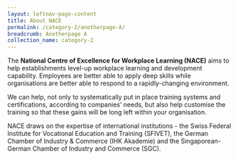 ```yaml
---
layout: leftnav-page-content
title: About NACE
permalink: /category-2/anotherpage-A/
breadcrumb: Anotherpage A
collection_name: category-2
---
```

The **National Centre of Excellence for Workplace Learning (NACE)** aims to help establishments level-up workplace learning and development capability. Employees are better able to apply deep skills while organisations are better able to respond to a rapidly-changing environment.

We can help, not only to systematically put in place training systems and certifications, according to companies’ needs, but also help customise the training so that these gains will be long left within your organisation.

NACE draws on the expertise of international institutions - the Swiss Federal Institute for Vocational Education and Training (SFIVET), the German Chamber of Industry & Commerce (IHK Akademie) and the Singaporean-German Chamber of Industry and Commerce (SGC).
